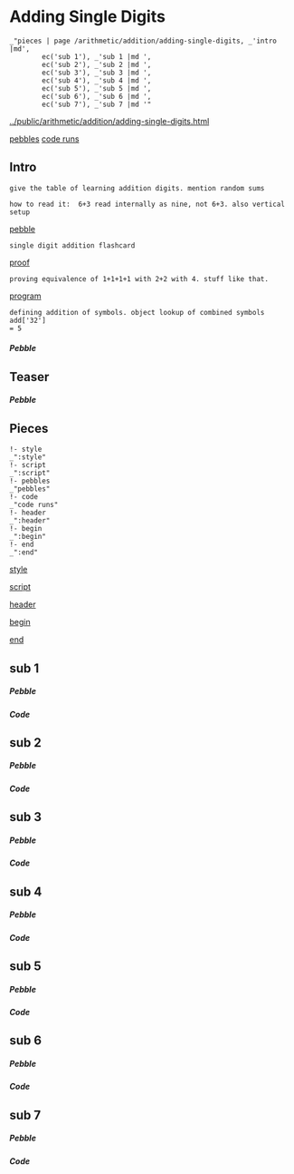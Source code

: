 # Adding Single Digits

    _"pieces | page /arithmetic/addition/adding-single-digits, _'intro |md',
            ec('sub 1'), _'sub 1 |md ',
            ec('sub 2'), _'sub 2 |md ',
            ec('sub 3'), _'sub 3 |md ',
            ec('sub 4'), _'sub 4 |md ',
            ec('sub 5'), _'sub 5 |md ',
            ec('sub 6'), _'sub 6 |md ',
            ec('sub 7'), _'sub 7 |md '"

[../public/arithmetic/addition/adding-single-digits.html](# "save:")

[pebbles](#pebble "h5: | .join \n")
[code runs](#code "h5: | .join \n")

## Intro

    give the table of learning addition digits. mention random sums

    how to read it:  6+3 read internally as nine, not 6+3. also vertical setup




[pebble]()

    single digit addition flashcard

[proof]()

    proving equivalence of 1+1+1+1 with 2+2 with 4. stuff like that.

[program]()

    defining addition of symbols. object lookup of combined symbols add['32']
    = 5



##### Pebble

## Teaser

##### Pebble

## Pieces

    !- style
    _":style"
    !- script
    _":script"
    !- pebbles
    _"pebbles"
    !- code
    _"code runs"
    !- header
    _":header"
    !- begin
    _":begin"
    !- end
    _":end"



[style]() 

[script]()

[header]()

[begin]()

[end]()

## sub 1




##### Pebble


##### Code


## sub 2




##### Pebble


##### Code


## sub 3




##### Pebble


##### Code


## sub 4




##### Pebble


##### Code


## sub 5




##### Pebble


##### Code


## sub 6




##### Pebble


##### Code


## sub 7




##### Pebble


##### Code


